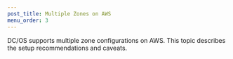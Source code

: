 ```yaml
---
post_title: Multiple Zones on AWS
menu_order: 3
---
```


DC/OS supports multiple zone configurations on AWS. This topic describes the setup recommendations and caveats.


